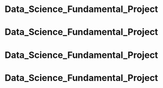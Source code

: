 # Data_Science_Fundamental_Project
# Data_Science_Fundamental_Project
# Data_Science_Fundamental_Project
# Data_Science_Fundamental_Project
